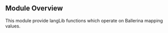 ## Module Overview

This module provide langLib functions which operate on Ballerina mapping values.
